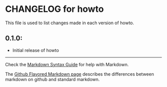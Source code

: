 # CHANGELOG for howto

This file is used to list changes made in each version of howto.

## 0.1.0:

* Initial release of howto

- - -
Check the [Markdown Syntax Guide](http://daringfireball.net/projects/markdown/syntax) for help with Markdown.

The [Github Flavored Markdown page](http://github.github.com/github-flavored-markdown/) describes the differences between markdown on github and standard markdown.
